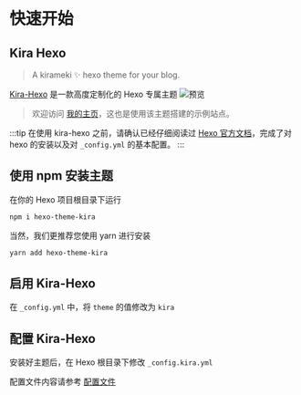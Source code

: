 # 快速开始

## Kira Hexo

> A kirameki ✨ hexo theme for your blog.

[Kira-Hexo](https://github.com/ch1ny/kira-hexo) 是一款高度定制化的 Hexo 专属主题
![预览](/assets/img/preview.png)

> 欢迎访问 [我的主页](https://aiolia.top/)，这也是使用该主题搭建的示例站点。

:::tip
在使用 kira-hexo 之前，请确认已经仔细阅读过 [Hexo 官方文档](https://hexo.io/zh-cn/docs/)，完成了对 hexo 的安装以及对 `_config.yml` 的基本配置。
:::

## 使用 npm 安装主题

在你的 Hexo 项目根目录下运行

```bash
npm i hexo-theme-kira
```

当然，我们更推荐您使用 yarn 进行安装

```bash
yarn add hexo-theme-kira
```

## 启用 Kira-Hexo

在 `_config.yml` 中，将 `theme` 的值修改为 `kira`

## 配置 Kira-Hexo

安装好主题后，在 Hexo 根目录下修改 `_config.kira.yml`

配置文件内容请参考 [配置文件](/config/config.html)